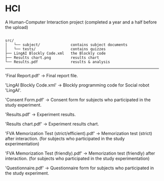 # HCI
A Human-Computer Interaction project (completed a year and a half before the upload)

<code>
src/
│	└── subject/              contains subject documents
│	└── tests/                contains quizzes
├── LingAI Blockly Code.xml   the Blockly code
├── Results chart.png         results chart
└── Results.pdf               results & analysis
</code>

------------------------------

'Final Report.pdf' 
	-> Final report file.

'LingAI Blockly Code.xml' 
	-> Blockly programming code for Social robot 'LingAI'.

'Consent Form.pdf' 
	-> Consent form for subjects who participated in the study experiment.

'Results.pdf' 
	-> Experiment results.

'Results chart.pdf' 
	-> Experiment results chart.

'FVA Memorization Test (strict/efficient).pdf' 
	-> Memorization test (strict) after interaction. (for subjects who participated in the study experimentation)

'FVA Memorization Test (friendly).pdf' 
	-> Memorization test (friendly) after interaction. (for subjects who participated in the study experimentation)

'Questionnaire.pdf' 
	-> Questionnaire form for subjects who participated in the study experiment.

